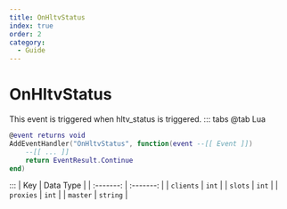```yaml
---
title: OnHltvStatus
index: true
order: 2
category:
  - Guide
---
```


# OnHltvStatus
This event is triggered when hltv_status is triggered.
::: tabs
@tab Lua
```lua
@event returns void
AddEventHandler("OnHltvStatus", function(event --[[ Event ]])
    --[[ ... ]]
    return EventResult.Continue
end)
```

:::
|    Key    | Data Type |
| :-------: | :-------: |
| `clients` |   `int`   |
|  `slots`  |   `int`   |
| `proxies` |   `int`   |
|  `master` |  `string` |